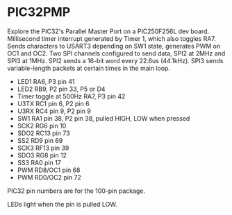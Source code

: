 # PIC32PMP

Explore the PIC32's Parallel Master Port on a PIC250F256L dev board.
Millisecond timer interrupt generated by Timer 1,
which also toggles RA7.
Sends characters to USART3 depending on SW1 state,
generates PWM on OC1 and OC2.
Two SPI channels configured to send data, SPI2 at 2MHz and SPI3 at 1MHz.
SPI2 sends a 16-bit word every 22.6us (44.1kHz).
SPI3 sends variable-length packets at certain times in the main loop.

* LED1 RA6, P3 pin 41
* LED2 RB9, P2 pin 33, P5 or D4
* Timer toggle at 500Hz RA7, P3 pin 42
* U3TX RC1 pin 6, P2 pin 6
* U3RX RC4 pin 9, P2 pin 9
* SW1 RA1 pin 38, P2 pin 38, pulled HIGH, LOW when pressed
* SCK2 RG6 pin 10
* SDO2 RC13 pin 73
* SS2 RD9 pin 69
* SCK3 RF13 pin 39
* SDO3 RG8 pin 12
* SS3 RA0 pin 17
* PWM  RD8/OC1 pin 68
* PWM  RD0/OC2 pin 72

PIC32 pin numbers are for the 100-pin package.

LEDs light when the pin is pulled LOW.
